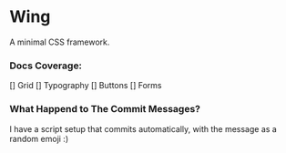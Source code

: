 # Wing

A minimal CSS framework.

### Docs Coverage:

[] Grid
[] Typography
[] Buttons
[] Forms


### What Happend to The Commit Messages?

I have a script setup that commits automatically, with the message as a random emoji :)